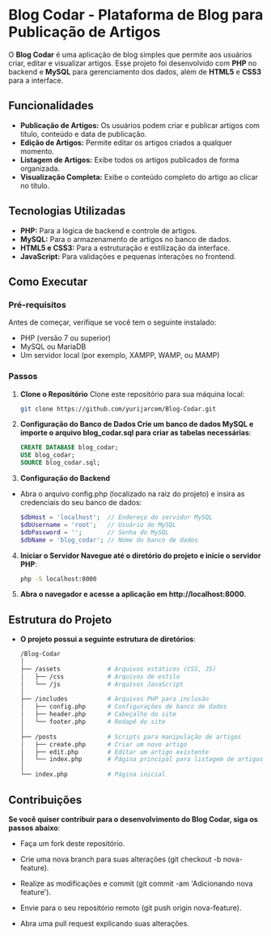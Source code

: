 # Blog Codar - Plataforma de Blog para Publicação de Artigos

O **Blog Codar** é uma aplicação de blog simples que permite aos usuários criar, editar e visualizar artigos. Esse projeto foi desenvolvido com **PHP** no backend e **MySQL** para gerenciamento dos dados, além de **HTML5** e **CSS3** para a interface.

## Funcionalidades
- **Publicação de Artigos:** Os usuários podem criar e publicar artigos com título, conteúdo e data de publicação.
- **Edição de Artigos:** Permite editar os artigos criados a qualquer momento.
- **Listagem de Artigos:** Exibe todos os artigos publicados de forma organizada.
- **Visualização Completa:** Exibe o conteúdo completo do artigo ao clicar no título.

## Tecnologias Utilizadas
- **PHP:** Para a lógica de backend e controle de artigos.
- **MySQL:** Para o armazenamento de artigos no banco de dados.
- **HTML5 e CSS3:** Para a estruturação e estilização da interface.
- **JavaScript:** Para validações e pequenas interações no frontend.

## Como Executar

### Pré-requisitos
Antes de começar, verifique se você tem o seguinte instalado:
- PHP (versão 7 ou superior)
- MySQL ou MariaDB
- Um servidor local (por exemplo, XAMPP, WAMP, ou MAMP)

### Passos

1. **Clone o Repositório**
   Clone este repositório para sua máquina local:
   ```bash
   git clone https://github.com/yurijarcem/Blog-Codar.git

2. **Configuração do Banco de Dados Crie um banco de dados MySQL e importe o arquivo blog_codar.sql para criar as tabelas necessárias**:

   ```sql
   CREATE DATABASE blog_codar;
   USE blog_codar;
   SOURCE blog_codar.sql;

3. **Configuração do Backend**

- Abra o arquivo config.php (localizado na raiz do projeto) e insira as credenciais do seu banco de dados:

   ```php
   $dbHost = 'localhost';  // Endereço do servidor MySQL
   $dbUsername = 'root';   // Usuário do MySQL
   $dbPassword = '';       // Senha do MySQL
   $dbName = 'blog_codar'; // Nome do banco de dados

4. **Iniciar o Servidor Navegue até o diretório do projeto e inicie o servidor PHP**:

   ```bash
   php -S localhost:8000

5. **Abra o navegador e acesse a aplicação em http://localhost:8000.**

## Estrutura do Projeto

- **O projeto possui a seguinte estrutura de diretórios**:

   ```bash
   /Blog-Codar
   │
   ├── /assets             # Arquivos estáticos (CSS, JS)
   │   ├── /css            # Arquivos de estilo
   │   └── /js             # Arquivos JavaScript
   │
   ├── /includes           # Arquivos PHP para inclusão
   │   ├── config.php      # Configurações de banco de dados
   │   ├── header.php      # Cabeçalho do site
   │   └── footer.php      # Rodapé do site
   │
   ├── /posts              # Scripts para manipulação de artigos
   │   ├── create.php      # Criar um novo artigo
   │   ├── edit.php        # Editar um artigo existente
   │   └── index.php       # Página principal para listagem de artigos
   │
   └── index.php           # Página inicial

## Contribuições

**Se você quiser contribuir para o desenvolvimento do Blog Codar, siga os passos abaixo**:

 - Faça um fork deste repositório.

 - Crie uma nova branch para suas alterações (git checkout -b nova-feature).

 - Realize as modificações e commit (git commit -am 'Adicionando nova feature').

 - Envie para o seu repositório remoto (git push origin nova-feature).

 - Abra uma pull request explicando suas alterações.
